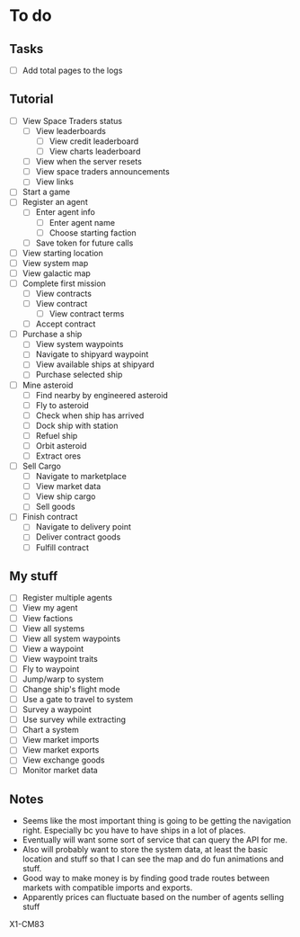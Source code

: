 # To do

## Tasks

- [ ] Add total pages to the logs

## Tutorial

- [ ] View Space Traders status
  - [ ] View leaderboards
    - [ ] View credit leaderboard
    - [ ] View charts leaderboard
  - [ ] View when the server resets
  - [ ] View space traders announcements
  - [ ] View links
- [ ] Start a game
- [ ] Register an agent
  - [ ] Enter agent info
    - [ ] Enter agent name
    - [ ] Choose starting faction
  - [ ] Save token for future calls
- [ ] View starting location
- [ ] View system map
- [ ] View galactic map
- [ ] Complete first mission
  - [ ] View contracts
  - [ ] View contract
    - [ ] View contract terms
  - [ ] Accept contract
- [ ] Purchase a ship
  - [ ] View system waypoints
  - [ ] Navigate to shipyard waypoint
  - [ ] View available ships at shipyard
  - [ ] Purchase selected ship
- [ ] Mine asteroid
  - [ ] Find nearby by engineered asteroid
  - [ ] Fly to asteroid
  - [ ] Check when ship has arrived
  - [ ] Dock ship with station
  - [ ] Refuel ship
  - [ ] Orbit asteroid
  - [ ] Extract ores
- [ ] Sell Cargo
  - [ ] Navigate to marketplace
  - [ ] View market data
  - [ ] View ship cargo
  - [ ] Sell goods
- [ ] Finish contract
  - [ ] Navigate to delivery point
  - [ ] Deliver contract goods
  - [ ] Fulfill contract

## My stuff

- [ ] Register multiple agents
- [ ] View my agent
- [ ] View factions
- [ ] View all systems
- [ ] View all system waypoints
- [ ] View a waypoint
- [ ] View waypoint traits
- [ ] Fly to waypoint
- [ ] Jump/warp to system
- [ ] Change ship's flight mode
- [ ] Use a gate to travel to system
- [ ] Survey a waypoint
- [ ] Use survey while extracting
- [ ] Chart a system
- [ ] View market imports
- [ ] View market exports
- [ ] View exchange goods
- [ ] Monitor market data

## Notes

- Seems like the most important thing is going to be getting the navigation
  right. Especially bc you have to have ships in a lot of places.
- Eventually will want some sort of service that can query the API for me.
- Also will probably want to store the system data, at least the basic location
  and stuff so that I can see the map and do fun animations and stuff.
- Good way to make money is by finding good trade routes between markets with
  compatible imports and exports.
- Apparently prices can fluctuate based on the number of agents selling stuff

X1-CM83
